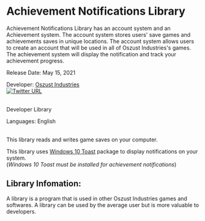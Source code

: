 # Achievement Notifications Library

Achievement Notifications Library has an account system and an Achievement system. The account system stores users' save games and achievements saves in unique locations. The account system allows users to create an account that will be used in all of Oszust Industries's games. The achievement system will display the notification and track your achievement progress.

Release Date: May 15, 2021

Developer: [Oszust Industries](https://github.com/Oszust-Industries)
<br /> [![Twitter URL](https://img.shields.io/twitter/url/https/twitter.com/bukotsunikki.svg?style=social&label=Follow%20%40OszustOS)](https://twitter.com/OszustOS)

<br /> Developer Library

Languages: English

<br /> This library reads and writes game saves on your computer.

This library uses [Windows 10 Toast](https://pypi.org/project/win10toast/) package to display notifications on your system.
<br /> (*Windows 10 Toast must be installed for achievement notifications*)

## Library Infomation:

A library is a program that is used in other Oszust Industries games and softwares. A library can be used by the average user but is more valuable to developers.
